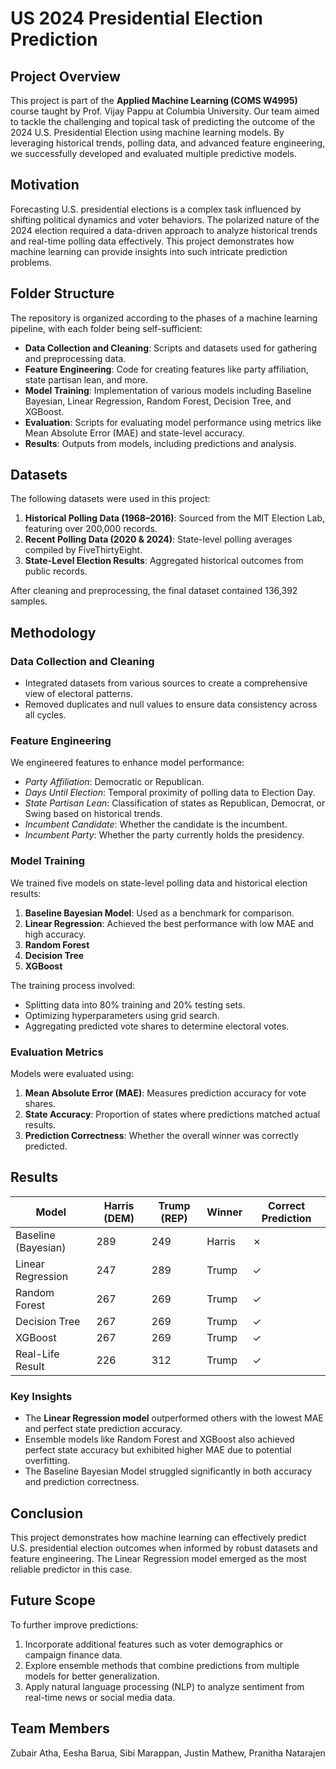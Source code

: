 # US 2024 Presidential Election Prediction

## Project Overview
This project is part of the **Applied Machine Learning (COMS W4995)** course taught by Prof. Vijay Pappu at Columbia University. Our team aimed to tackle the challenging and topical task of predicting the outcome of the 2024 U.S. Presidential Election using machine learning models. By leveraging historical trends, polling data, and advanced feature engineering, we successfully developed and evaluated multiple predictive models.

## Motivation
Forecasting U.S. presidential elections is a complex task influenced by shifting political dynamics and voter behaviors. The polarized nature of the 2024 election required a data-driven approach to analyze historical trends and real-time polling data effectively. This project demonstrates how machine learning can provide insights into such intricate prediction problems.

## Folder Structure
The repository is organized according to the phases of a machine learning pipeline, with each folder being self-sufficient:
- **Data Collection and Cleaning**: Scripts and datasets used for gathering and preprocessing data.
- **Feature Engineering**: Code for creating features like party affiliation, state partisan lean, and more.
- **Model Training**: Implementation of various models including Baseline Bayesian, Linear Regression, Random Forest, Decision Tree, and XGBoost.
- **Evaluation**: Scripts for evaluating model performance using metrics like Mean Absolute Error (MAE) and state-level accuracy.
- **Results**: Outputs from models, including predictions and analysis.

## Datasets
The following datasets were used in this project:
1. **Historical Polling Data (1968–2016)**: Sourced from the MIT Election Lab, featuring over 200,000 records.
2. **Recent Polling Data (2020 & 2024)**: State-level polling averages compiled by FiveThirtyEight.
3. **State-Level Election Results**: Aggregated historical outcomes from public records.

After cleaning and preprocessing, the final dataset contained 136,392 samples.

## Methodology

### **Data Collection and Cleaning**
- Integrated datasets from various sources to create a comprehensive view of electoral patterns.
- Removed duplicates and null values to ensure data consistency across all cycles.

### **Feature Engineering**
We engineered features to enhance model performance:
- *Party Affiliation*: Democratic or Republican.
- *Days Until Election*: Temporal proximity of polling data to Election Day.
- *State Partisan Lean*: Classification of states as Republican, Democrat, or Swing based on historical trends.
- *Incumbent Candidate*: Whether the candidate is the incumbent.
- *Incumbent Party*: Whether the party currently holds the presidency.

### **Model Training**
We trained five models on state-level polling data and historical election results:
1. **Baseline Bayesian Model**: Used as a benchmark for comparison.
2. **Linear Regression**: Achieved the best performance with low MAE and high accuracy.
3. **Random Forest**
4. **Decision Tree**
5. **XGBoost**

The training process involved:
- Splitting data into 80% training and 20% testing sets.
- Optimizing hyperparameters using grid search.
- Aggregating predicted vote shares to determine electoral votes.

### **Evaluation Metrics**
Models were evaluated using:
1. **Mean Absolute Error (MAE)**: Measures prediction accuracy for vote shares.
2. **State Accuracy**: Proportion of states where predictions matched actual results.
3. **Prediction Correctness**: Whether the overall winner was correctly predicted.

## Results

| **Model**             | **Harris (DEM)** | **Trump (REP)** | **Winner** | **Correct Prediction** |
|-----------------------|------------------|-----------------|------------|------------------------|
| Baseline (Bayesian)   | 289              | 249             | Harris     | ✗                      |
| Linear Regression     | 247              | 289             | Trump      | ✓                      |
| Random Forest         | 267              | 269             | Trump      | ✓                      |
| Decision Tree         | 267              | 269             | Trump      | ✓                      |
| XGBoost               | 267              | 269             | Trump      | ✓                      |
| Real-Life Result      | 226              | 312             | Trump      | ✓                      |


### Key Insights
- The **Linear Regression model** outperformed others with the lowest MAE and perfect state prediction accuracy.
- Ensemble models like Random Forest and XGBoost also achieved perfect state accuracy but exhibited higher MAE due to potential overfitting.
- The Baseline Bayesian Model struggled significantly in both accuracy and prediction correctness.

## Conclusion
This project demonstrates how machine learning can effectively predict U.S. presidential election outcomes when informed by robust datasets and feature engineering. The Linear Regression model emerged as the most reliable predictor in this case.

## Future Scope
To further improve predictions:
1. Incorporate additional features such as voter demographics or campaign finance data.
2. Explore ensemble methods that combine predictions from multiple models for better generalization.
3. Apply natural language processing (NLP) to analyze sentiment from real-time news or social media data.

## Team Members
Zubair Atha, Eesha Barua, Sibi Marappan, Justin Mathew, Pranitha Natarajen

